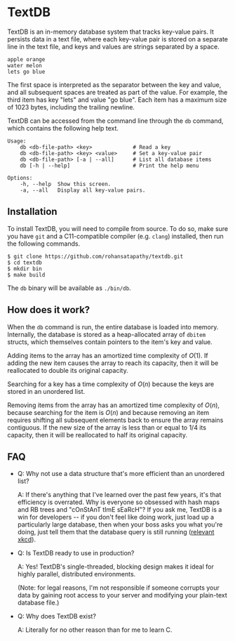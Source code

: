 # TextDB

TextDB is an in-memory database system that tracks key-value pairs. It persists
data in a text file, where each key-value pair is stored on a separate line 
in the text file, and keys and values are strings separated by a space. 

```
apple orange
water melon
lets go blue
```

The first space is interpreted as the separator between the key and value,
and all subsequent spaces are treated as part of the value. For example,
the third item has key "lets" and value "go blue". Each item has a maximum
size of 1023 bytes, including the trailing newline.

TextDB can be accessed from the command line through the `db` command, which
contains the following help text.

```
Usage:
    db <db-file-path> <key>             # Read a key
    db <db-file-path> <key> <value>     # Set a key-value pair
    db <db-file-path> [-a | --all]      # List all database items
    db [-h | --help]                    # Print the help menu

Options:
    -h, --help  Show this screen.
    -a, --all   Display all key-value pairs.
```

## Installation

To install TextDB, you will need to compile from source. To do so, make sure
you have `git` and a C11-compatible compiler (e.g. `clang`) installed, then run 
the following commands.

```console
$ git clone https://github.com/rohansatapathy/textdb.git
$ cd textdb
$ mkdir bin
$ make build
```

The `db` binary will be available as `./bin/db`.

## How does it work?

When the `db` command is run, the entire database is loaded into memory.
Internally, the database is stored as a heap-allocated array of `dbitem`
structs, which themselves contain pointers to the item's key and value.

Adding items to the array has an amortized time complexity of $O(1)$. If adding
the new item causes the array to reach its capacity, then it will be 
reallocated to double its original capacity.

Searching for a key has a time complexity of $O(n)$ because the keys are
stored in an unordered list.

Removing items from the array has an amortized time complexity of $O(n)$,
because searching for the item is $O(n)$ and because removing an item requires 
shifting all subsequent elements back to ensure the array remains contiguous. 
If the new size of the array is less than or equal to 1/4 its capacity, then 
it will be reallocated to half its original capacity.

## FAQ

 - Q: Why not use a data structure that's more efficient than an unordered
   list?

   A: If there's anything that I've learned over the past few years, it's that
   efficiency is overrated. Why is everyone so obsessed with hash maps and
   RB trees and "cOnStAnT tImE sEaRcH"? If you ask me, TextDB is a win for
   developers -- if you don't feel like doing work, just load up a particularly
   large database, then when your boss asks you what you're doing, just tell
   them that the database query is still running ([relevant xkcd](https://xkcd.com/303/)).

 - Q: Is TextDB ready to use in production?

   A: Yes! TextDB's single-threaded, blocking design makes it ideal for highly 
   parallel, distributed environments. 

   (Note: for legal reasons, I'm not responsible if someone corrupts your data
   by gaining root access to your server and modifying your plain-text database
   file.)

 - Q: Why does TextDB exist?

   A: Literally for no other reason than for me to learn C.

 
